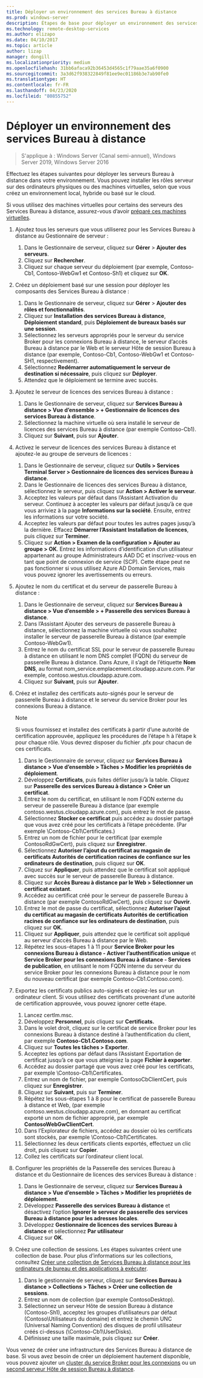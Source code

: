 ```yaml
---
title: Déployer un environnement des services Bureau à distance
ms.prod: windows-server
description: Étapes de base pour déployer un environnement des services Bureau à distance.
ms.technology: remote-desktop-services
ms.author: elizapo
ms.date: 04/10/2017
ms.topic: article
author: lizap
manager: dongill
ms.localizationpriority: medium
ms.openlocfilehash: 31bb6afaca92b36453d4565c1f79aae35a6f0900
ms.sourcegitcommit: 3a3d62f938322849f81ee9ec01186b3e7ab90fe0
ms.translationtype: HT
ms.contentlocale: fr-FR
ms.lasthandoff: 04/23/2020
ms.locfileid: "80855752"
---
```

# <a name="deploy-your-remote-desktop-environment"></a>Déployer un environnement des services Bureau à distance

>S'applique à : Windows Server (Canal semi-annuel), Windows Server 2019, Windows Server 2016

Effectuez les étapes suivantes pour déployer les serveurs Bureau à distance dans votre environnement. Vous pouvez installer les rôles serveur sur des ordinateurs physiques ou des machines virtuelles, selon que vous créez un environnement local, hybride ou basé sur le cloud. 

Si vous utilisez des machines virtuelles pour certains des serveurs des Services Bureau à distance, assurez-vous d’avoir [préparé ces machines virtuelles](rds-prepare-vms.md).
  
  
1.  Ajoutez tous les serveurs que vous utiliserez pour les Services Bureau à distance au Gestionnaire de serveur :  
    1.  Dans le Gestionnaire de serveur, cliquez sur **Gérer** > **Ajouter des serveurs**.  
    2.  Cliquez sur **Rechercher**.  
    3.  Cliquez sur chaque serveur du déploiement (par exemple, Contoso-Cb1, Contoso-WebGw1 et Contoso-Sh1) et cliquez sur **OK**.  
2.  Créez un déploiement basé sur une session pour déployer les composants des Services Bureau à distance :  
    1.  Dans le Gestionnaire de serveur, cliquez sur **Gérer** > **Ajouter des rôles et fonctionnalités**.  
    2.  Cliquez sur **Installation des services Bureau à distance**, **Déploiement standard**, puis **Déploiement de bureaux basés sur une session**.  
    3.  Sélectionnez les serveurs appropriés pour le serveur du service Broker pour les connexions Bureau à distance, le serveur d’accès Bureau à distance par le Web et le serveur Hôte de session Bureau à distance (par exemple, Contoso-Cb1, Contoso-WebGw1 et Contoso-SH1, respectivement).  
    4.  Sélectionnez **Redémarrer automatiquement le serveur de destination si nécessaire**, puis cliquez sur **Déployer**.  
    5.  Attendez que le déploiement se termine avec succès.  
3.  Ajoutez le serveur de licences des services Bureau à distance :  
    1.  Dans le Gestionnaire de serveur, cliquez sur **Services Bureau à distance > Vue d’ensemble > + Gestionnaire de licences des services Bureau à distance**.  
    2.  Sélectionnez la machine virtuelle où sera installé le serveur de licences des services Bureau à distance (par exemple Contoso-Cb1).  
    3.  Cliquez sur **Suivant**, puis sur **Ajouter**.  
4.  Activez le serveur de licences des services Bureau à distance et ajoutez-le au groupe de serveurs de licences :  
    1.  Dans le Gestionnaire de serveur, cliquez sur **Outils > Services Terminal Server > Gestionnaire de licences des services Bureau à distance**.  
    2.  Dans le Gestionnaire de licences des services Bureau à distance, sélectionnez le serveur, puis cliquez sur **Action > Activer le serveur**.  
    3.  Acceptez les valeurs par défaut dans l’Assistant Activation du serveur. Continuez à accepter les valeurs par défaut jusqu’à ce que vous arriviez à la page **Informations sur la société**. Ensuite, entrez les informations sur votre société.  
    4.  Acceptez les valeurs par défaut pour toutes les autres pages jusqu’à la dernière. Effacez **Démarrer l’Assistant Installation de licences**, puis cliquez sur **Terminer**.  
    5.  Cliquez sur **Action > Examen de la configuration > Ajouter au groupe > OK**. Entrez les informations d’identification d’un utilisateur appartenant au groupe Administrateurs AAD DC et inscrivez-vous en tant que point de connexion de service (SCP). Cette étape peut ne pas fonctionner si vous utilisez Azure AD Domain Services, mais vous pouvez ignorer les avertissements ou erreurs.  
5.  Ajoutez le nom du certificat et du serveur de passerelle Bureau à distance :  
    1.  Dans le Gestionnaire de serveur, cliquez sur **Services Bureau à distance > Vue d’ensemble > + Passerelle des services Bureau à distance**.  
    2.  Dans l’Assistant Ajouter des serveurs de passerelle Bureau à distance, sélectionnez la machine virtuelle où vous souhaitez installer le serveur de passerelle Bureau à distance (par exemple Contoso-WebGw1).  
    3.  Entrez le nom du certificat SSL pour le serveur de passerelle Bureau à distance en utilisant le nom DNS complet (FQDN) du serveur de passerelle Bureau à distance. Dans Azure, il s’agit de l’étiquette **Nom DNS**, au format nom_service.emplacement.cloudapp.azure.com. Par exemple, contoso.westus.cloudapp.azure.com.  
    4.  Cliquez sur **Suivant**, puis sur **Ajouter**.
6.  Créez et installez des certificats auto-signés pour le serveur de passerelle Bureau à distance et le serveur du service Broker pour les connexions Bureau à distance.

       > [!NOTE]
       > Si vous fournissez et installez des certificats à partir d’une autorité de certification approuvée, appliquez les procédures de l’étape h à l’étape k pour chaque rôle. Vous devrez disposer du fichier .pfx pour chacun de ces certificats.
       
    1.  Dans le Gestionnaire de serveur, cliquez sur **Services Bureau à distance > Vue d’ensemble > Tâches > Modifier les propriétés de déploiement**.  
    2.  Développez **Certificats**, puis faites défiler jusqu’à la table. Cliquez sur **Passerelle des services Bureau à distance > Créer un certificat**.  
    3.  Entrez le nom du certificat, en utilisant le nom FQDN externe du serveur de passerelle Bureau à distance (par exemple contoso.westus.cloudapp.azure.com), puis entrez le mot de passe.  
    4.  Sélectionnez **Stocker ce certificat** puis accédez au dossier partagé que vous avez créé pour les certificats à l’étape précédente. (Par exemple \Contoso-Cb1\Certificates.)  
    5.  Entrez un nom de fichier pour le certificat (par exemple ContosoRdGwCert), puis cliquez sur **Enregistrer**.  
    6.  Sélectionnez **Autoriser l’ajout du certificat au magasin de certificats Autorités de certification racines de confiance sur les ordinateurs de destination**, puis cliquez sur **OK**.  
    7.  Cliquez sur **Appliquer**, puis attendez que le certificat soit appliqué avec succès sur le serveur de passerelle Bureau à distance.  
    8.  Cliquez sur **Accès Bureau à distance par le Web > Sélectionner un certificat existant**.  
    9.  Accédez au certificat créé pour le serveur de passerelle Bureau à distance (par exemple ContosoRdGwCert), puis cliquez sur **Ouvrir**.  
    10. Entrez le mot de passe du certificat, sélectionnez **Autoriser l’ajout du certificat au magasin de certificats Autorités de certification racines de confiance sur les ordinateurs de destination**, puis cliquez sur **OK**.  
    11. Cliquez sur **Appliquer**, puis attendez que le certificat soit appliqué au serveur d’accès Bureau à distance par le Web.  
    12. Répétez les sous-étapes 1 à 11 pour **Service Broker pour les connexions Bureau à distance - Activer l’authentification unique** et **Service Broker pour les connexions Bureau à distance - Services de publication**, en utilisant le nom FQDN interne du serveur du service Broker pour les connexions Bureau à distance pour le nom du nouveau certificat (par exemple Contoso-Cb1.Contoso.com).  
7.  Exportez les certificats publics auto-signés et copiez-les sur un ordinateur client. Si vous utilisez des certificats provenant d’une autorité de certification approuvée, vous pouvez ignorer cette étape.  
    1.  Lancez certlm.msc.  
    2.  Développez **Personnel**, puis cliquez sur **Certificats.**  
    3.  Dans le volet droit, cliquez sur le certificat de service Broker pour les connexions Bureau à distance destiné à l’authentification du client, par exemple **Contoso-Cb1.Contoso.com**.  
    4.  Cliquez sur **Toutes les tâches > Exporter**.  
    5.  Acceptez les options par défaut dans l’Assistant Exportation de certificat jusqu’à ce que vous atteigniez la page **Fichier à exporter**.  
    6.  Accédez au dossier partagé que vous avez créé pour les certificats, par exemple \Contoso-Cb1\Certificates.  
    7.  Entrez un nom de fichier, par exemple ContosoCbClientCert, puis cliquez sur **Enregistrer**.  
    8.  Cliquez sur **Suivant**, puis sur **Terminer**.  
    9.  Répétez les sous-étapes 1 à 8 pour le certificat de passerelle Bureau à distance et Web, (par exemple contoso.westus.cloudapp.azure.com), en donnant au certificat exporté un nom de fichier approprié, par exemple **ContosoWebGwClientCert**.  
    10. Dans l’Explorateur de fichiers, accédez au dossier où les certificats sont stockés, par exemple \Contoso-Cb1\Certificates.  
    11. Sélectionnez les deux certificats clients exportés, effectuez un clic droit, puis cliquez sur **Copier**.  
    12. Collez les certificats sur l’ordinateur client local.  
8.  Configurer les propriétés de la Passerelle des services Bureau à distance et du Gestionnaire de licences des services Bureau à distance :  
    1.  Dans le Gestionnaire de serveur, cliquez sur **Services Bureau à distance > Vue d’ensemble > Tâches > Modifier les propriétés de déploiement**.  
    2.  Développez **Passerelle des services Bureau à distance** et désactivez l’option **Ignorer le serveur de passerelle des services Bureau à distance pour les adresses locales**.  
    3.  Développez **Gestionnaire de licences des services Bureau à distance** et sélectionnez **Par utilisateur**  
    4.  Cliquez sur **OK**.  
10. Créez une collection de sessions. Les étapes suivantes créent une collection de base. Pour plus d’informations sur les collections, consultez [Créer une collection de Services Bureau à distance pour les ordinateurs de bureau et des applications à exécuter](rds-create-collection.md).
 
    1.  Dans le gestionnaire de serveur, cliquez sur **Services Bureau à distance > Collections > Tâches > Créer une collection de sessions**.  
    2.  Entrez un nom de collection (par exemple ContosoDesktop).  
    3.  Sélectionnez un serveur Hôte de session Bureau à distance (Contoso-Sh1), acceptez les groupes d’utilisateurs par défaut (Contoso\Utilisateurs du domaine) et entrez le chemin UNC (Universal Naming Convention) des disques de profil utilisateur créés ci-dessus (\Contoso-Cb1\UserDisks).  
    4.  Définissez une taille maximale, puis cliquez sur **Créer**.  
  

Vous venez de créer une infrastructure des Services Bureau à distance de base. Si vous avez besoin de créer un déploiement hautement disponible, vous pouvez ajouter un [cluster du service Broker pour les connexions](rds-connection-broker-cluster.md) ou un [second serveur Hôte de session Bureau à distance](rds-scale-rdsh-farm.md).


